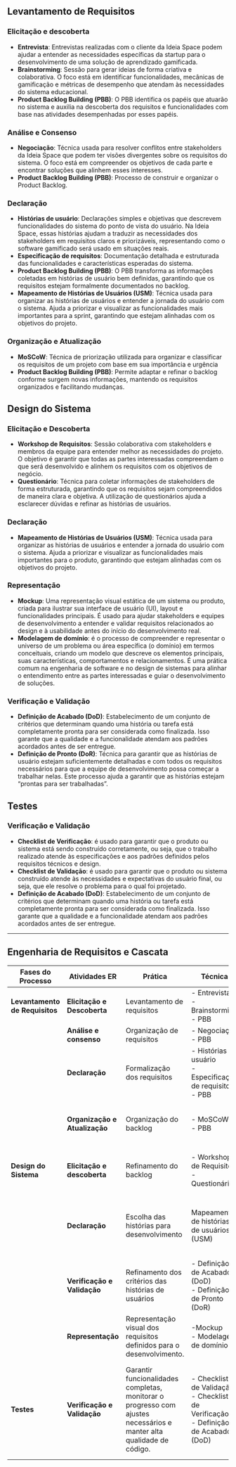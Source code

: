 ## Levantamento de Requisitos

### Elicitação e descoberta
- **Entrevista**: Entrevistas realizadas com o cliente da Ideia Space podem ajudar a entender as necessidades específicas da startup para o desenvolvimento de uma solução de aprendizado gamificada.
- **Brainstorming**: Sessão para gerar ideias de forma criativa e colaborativa. O foco está em identificar funcionalidades, mecânicas de gamificação e métricas de desempenho que atendam às necessidades do sistema educacional.
- **Product Backlog Building (PBB)**: O PBB identifica os papéis que atuarão no sistema e auxilia na descoberta dos requisitos e funcionalidades com base nas atividades desempenhadas por esses papéis.

### Análise e Consenso 
- **Negociação**: Técnica usada para resolver conflitos entre stakeholders da Ideia Space que podem ter visões divergentes sobre os requisitos do sistema. O foco está em compreender os objetivos de cada parte e encontrar soluções que alinhem esses interesses.
- **Product Backlog Building (PBB)**: Processo de construir e organizar o Product Backlog.

### Declaração 
- **Histórias de usuário**: Declarações simples e objetivas que descrevem funcionalidades do sistema do ponto de vista do usuário. Na Ideia Space, essas histórias ajudam a traduzir as necessidades dos stakeholders em requisitos claros e priorizáveis, representando como o software gamificado será usado em situações reais.
- **Especificação de requisitos**: Documentação detalhada e estruturada das funcionalidades e características esperadas do sistema.
- **Product Backlog Building (PBB)**: O PBB transforma as informações coletadas em histórias de usuário bem definidas, garantindo que os requisitos estejam formalmente documentados no backlog.
- **Mapeamento de Histórias de Usuários (USM)**: Técnica usada para organizar as histórias de usuários e entender a jornada do usuário com o sistema. Ajuda a priorizar e visualizar as funcionalidades mais importantes para a sprint, garantindo que estejam alinhadas com os objetivos do projeto.

### Organização e Atualização 
- **MoSCoW**: Técnica de priorização utilizada para organizar e classificar os requisitos de um projeto com base em sua importância e urgência
- **Product Backlog Building (PBB)**: Permite adaptar e refinar o backlog conforme surgem novas informações, mantendo os requisitos organizados e facilitando mudanças.


## Design do Sistema

### Elicitação e Descoberta
- **Workshop de Requisitos**: Sessão colaborativa com stakeholders e membros da equipe para  entender melhor as necessidades do projeto. O objetivo é garantir que todas as partes interessadas compreendam o que será desenvolvido e alinhem os requisitos com os objetivos de negócio.
- **Questionário**: Técnica para coletar informações de stakeholders de forma estruturada, garantindo que os requisitos sejam compreendidos de maneira clara e objetiva. A utilização de questionários ajuda a esclarecer dúvidas e refinar as histórias de usuários.

### Declaração
- **Mapeamento de Histórias de Usuários (USM)**: Técnica usada para organizar as histórias de usuários e entender a jornada do usuário com o sistema. Ajuda a priorizar e visualizar as funcionalidades mais importantes para o produto, garantindo que estejam alinhadas com os objetivos do projeto.

### Representação
- **Mockup**:  Uma representação visual estática de um sistema ou produto, criada para ilustrar sua interface de usuário (UI), layout e funcionalidades principais. É usado para ajudar stakeholders e equipes de desenvolvimento a entender e validar requisitos relacionados ao design e à usabilidade antes do início do desenvolvimento real.
- **Modelagem de domínio**: é o processo de compreender e representar o universo de um problema ou área específica (o domínio) em termos conceituais, criando um modelo que descreve os elementos principais, suas características, comportamentos e relacionamentos. É uma prática comum na engenharia de software e no design de sistemas para alinhar o entendimento entre as partes interessadas e guiar o desenvolvimento de soluções.

### Verificação e Validação
- **Definição de Acabado (DoD)**: Estabelecimento de um conjunto de critérios que determinam quando uma história ou tarefa está completamente pronta para ser considerada como finalizada. Isso garante que a qualidade e a funcionalidade atendam aos padrões acordados antes de ser entregue.
- **Definição de Pronto (DoR)**: Técnica para garantir que as histórias de usuário estejam suficientemente detalhadas e com todos os requisitos necessários para que a equipe de desenvolvimento possa começar a trabalhar nelas. Este processo ajuda a garantir que as histórias estejam “prontas para ser trabalhadas”.

## Testes

### Verificação e Validação
- **Checklist de Verificação**: é usado para garantir que o produto ou sistema está sendo construído corretamente, ou seja, que o trabalho realizado atende às especificações e aos padrões definidos pelos requisitos técnicos e design.
- **Checklist de Validação**: é usado para garantir que o produto ou sistema construído atende às necessidades e expectativas do usuário final, ou seja, que ele resolve o problema para o qual foi projetado.
- **Definição de Acabado (DoD)**: Estabelecimento de um conjunto de critérios que determinam quando uma história ou tarefa está completamente pronta para ser considerada como finalizada. Isso garante que a qualidade e a funcionalidade atendam aos padrões acordados antes de ser entregue.

--- 

## Engenharia de Requisitos e Cascata

| **Fases do Processo**          | **Atividades ER**                     | **Prática**                                   | **Técnica**                                                                 | **Resultado Esperado**                                                                                     |
|--------------------------------|---------------------------------------|---------------------------------------------|-----------------------------------------------------------------------------|-----------------------------------------------------------------------------------------------------------|
| **Levantamento de Requisitos**    | **Elicitação e Descoberta**           | Levantamento de requisitos                 | - Entrevista<br>- Brainstorming<br>- PBB                                              | Levantamento de requisitos funcionais e não funcionais                                                   |
|                                | **Análise e consenso**                | Organização de requisitos                  | - Negociação<br>- PBB                                                       | Backlog do produto                                                                                       |
|                                | **Declaração**                        | Formalização dos requisitos                | - Histórias de usuário<br>- Especificação de requisitos<br>- PBB                        | Histórias de usuário registradas que descrevem os requisitos da release                                   |
|                                | **Organização e Atualização**         | Organização do backlog                     | - MoSCoW<br>- PBB                                                       | Requisitos priorizados com estimativas consensuais entre a equipe.                                       |
| **Design do Sistema**     | **Elicitação e descoberta**           | Refinamento do backlog                     | - Workshop de Requisitos<br>- Questionário                                   | Histórias refinadas e alinhadas com o objetivo do cliente                                                |
|                                | **Declaração**                        | Escolha das histórias para desenvolvimento | Mapeamento de histórias de usuários (USM)                                    | Definição do conjunto de histórias que serão desenvolvidas definidas e alinhadas.               |
|                                | **Verificação e Validação**           | Refinamento dos critérios das histórias de usuários | - Definição de Acabado (DoD)<br>- Definição de Pronto (DoR)                        | Histórias com critérios de aceitação claros e alinhados com o time.                                       |
|                                | **Representação**           | Representação visual dos requisitos definidos para o desenvolvimento. | -Mockup<br>- Modelagem de domínio                        | Guia visual que será usada durante todo o processo de desenvolvimento.                                       |
| **Testes**         |**Verificação e Validação**           | Garantir funcionalidades completas, monitorar o progresso com ajustes necessários e manter alta qualidade de código. | - Checklist de Validação<br>- Checklist de Verificação<br>- Definição de Acabado (DoD) | Itens desenvolvidos que atendem às necessidades do cliente e aos requisitos, garantindo que os objetivos foram cumpridos e a qualidade do código mantida. |